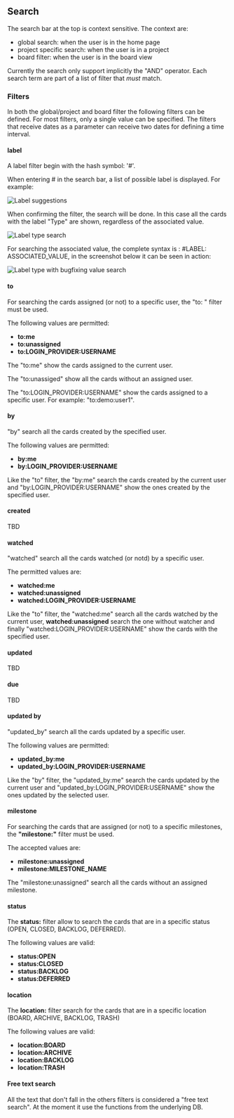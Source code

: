 ## Search

The search bar at the top is context sensitive. The context are:

 - global search: when the user is in the home page
 - project specific search: when the user is in a project
 - board filter: when the user is in the board view
 
Currently the search only support implicitly the "AND" operator. Each search term are
part of a list of filter that *must* match.


### Filters

In both the global/project and board filter the following filters can be defined. For most filters, only a single value can be specified. The filters that receive dates as a parameter can receive two dates for defining a time interval.

#### label

A label filter begin with the hash symbol: '#'.

When entering # in the search bar, a list of possible label is displayed. For example:

<img class="pure-img" src="{{relativeRootPath}}/images/en/c04_search_autocomplete_label_suggestion.png" alt="Label suggestions">


When confirming the filter, the search will be done. In this case all the cards with the label "Type" are shown, regardless of the associated value.

<img class="pure-img" src="{{relativeRootPath}}/images/en/c04_search_autocomplete_label_type.png" alt="Label type search">


For searching the associated value, the complete syntax is : #LABEL: ASSOCIATED_VALUE, in the screenshot below it can be seen in action:

<img class="pure-img" src="{{relativeRootPath}}/images/en/c04_search_autocomplete_label_type_bugfixing.png" alt="Label type with bugfixing value search">

#### to

For searching the cards assigned (or not) to a specific user, the "to: " filter must be used.

The following values are permitted:

 - **to:me**
 - **to:unassigned**
 - **to:LOGIN_PROVIDER:USERNAME**
 
The "to:me" show the cards assigned to the current user.

The "to:unassiged" show all the cards without an assigned user.

The "to:LOGIN_PROVIDER:USERNAME" show the cards assigned to a specific user. For example: "to:demo:user1".

#### by

"by" search all the cards created by the specified user.

The following values are permitted:

 - **by:me**
 - **by:LOGIN_PROVIDER:USERNAME**

Like the "to" filter, the "by:me" search the cards created by the current user and "by:LOGIN_PROVIDER:USERNAME" show the ones created by the specified user.

#### created

TBD

#### watched

"watched" search all the cards watched (or notd) by a specific user.

The permitted values are:

 - **watched:me**
 - **watched:unassigned**
 - **watched:LOGIN_PROVIDER:USERNAME**
 
Like the "to" filter, the "watched:me" search all the cards watched by the current user, **watched:unassigned** search the one without watcher and finally "watched:LOGIN_PROVIDER:USERNAME" show the cards with the specified user.

#### updated

TBD

#### due

TBD

#### updated by

"updated_by" search all the cards updated by a specific user.

The following values are permitted:

 - **updated_by:me**
 - **updated_by:LOGIN_PROVIDER:USERNAME**

Like the "by" filter, the "updated_by:me" search the cards updated by the current user and "updated_by:LOGIN_PROVIDER:USERNAME" show the ones updated by the selected user.

#### milestone

For searching the cards that are assigned (or not) to a specific milestones, the **"milestone:"** filter must be used.

The accepted values are:

 - **milestone:unassigned**
 - **milestone:MILESTONE_NAME**

The "milestone:unassigned" search all the cards without an assigned milestone.

#### status

The **status:** filter allow to search the cards that are in a specific status (OPEN, CLOSED, BACKLOG, DEFERRED).

The following values are valid:

 - **status:OPEN**
 - **status:CLOSED**
 - **status:BACKLOG**
 - **status:DEFERRED** 

#### location

The **location:** filter search for the cards that are in a specific location (BOARD, ARCHIVE, BACKLOG, TRASH)

The following values are valid:

 - **location:BOARD**
 - **location:ARCHIVE**
 - **location:BACKLOG**
 - **location:TRASH** 

#### Free text search

All the text that don't fall in the others filters is considered a "free text search". At the moment it use the functions from the underlying DB. 